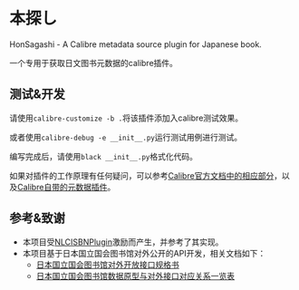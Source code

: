 # 本探し

HonSagashi - A Calibre metadata source plugin for Japanese book.

一个专用于获取日文图书元数据的calibre插件。

## 测试&开发

请使用`calibre-customize -b .`将该插件添加入calibre测试效果。

或者使用`calibre-debug -e __init__.py`运行测试用例进行测试。

编写完成后，请使用`black __init__.py`格式化代码。

如果对插件的工作原理有任何疑问，可以参考[Calibre官方文档中的相应部分](https://manual.calibre-ebook.com/zh_CN/plugins.html#module-calibre.ebooks.metadata.sources.base)，以及[Calibre自带的元数据插件](https://github.com/kovidgoyal/calibre/tree/master/src/calibre/ebooks/metadata/sources)。

## 参考&致谢

* 本项目受[NLCISBNPlugin](https://github.com/DoiiarX/NLCISBNPlugin)激励而产生，并参考了其实现。
* 本项目基于日本国立国会图书馆对外公开的API开发，相关文档如下：
    - [日本国立国会图书馆对外开放接口规格书](https://ndlsearch.ndl.go.jp/file/help/api/specifications/ndlsearch_api_20240712.pdf)
    - [日本国立国会图书馆数据原型与对外接口对应关系一览表](https://ndlsearch.ndl.go.jp/file/help/api/specifications/ndlsearch_api_ap1_20241015.pdf)
